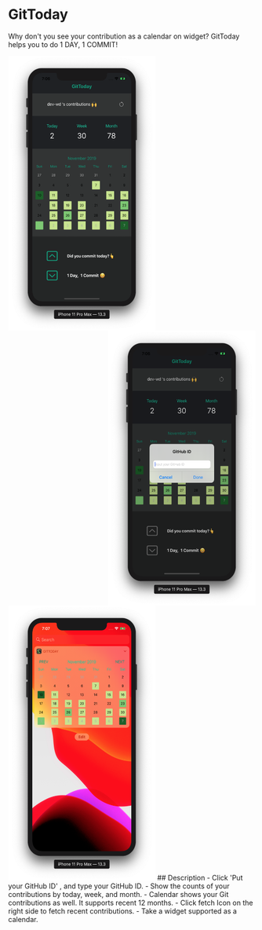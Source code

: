 # GitToday

Why don't you see your contribution as a calendar on widget?
GitToday helps you to do 1 DAY, 1 COMMIT!

<img src="/screenshot/screenshot1.png" style="float: left;" width="300" height="560">
<img src="/screenshot/screenshot2.png" style="float: right;"width="300" height="560">
<img src="/screenshot/screenshot3.png" width="300"  height="560">
## Description
- Click 'Put your GitHub ID' , and type your GitHub ID.
- Show the counts of your contributions by today, week, and month. 
- Calendar shows your Git contributions as well. It supports recent 12 months.
- Click fetch Icon on the right side to fetch recent contributions.
- Take a widget supported as a calendar.